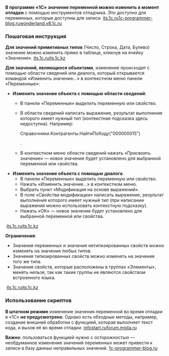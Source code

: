 **В программе «1С» значение переменной можно изменить в момент отладки** с помощью инструментов отладчика. Это доступно для переменных, которые доступны для записи. [its.1c.ru](https://its.1c.ru/db/content/edtdoc/src/topics/i359.html)[1c-programmer-blog.ru](https://1c-programmer-blog.ru/platforma/instrumenty-otladki-v-1s.html)[wonderland.v8.1c.ru](https://wonderland.v8.1c.ru/blog/novyy-mekhanizm-otladki/)

### Пошаговая инструкция

**Для значений примитивных типов** (Число, Строка, Дата, Булево) значение можно изменить прямо в таблице, кликнув на ячейку «Значение». [its.1c.ru](https://its.1c.ru/db/content/edtdoc/src/topics/i359.html)[its.1c.kz](https://its.1c.kz/db/content/edtdoc/src/topics/i359.html)

**Для значений, являющихся объектами**, изменение происходит с помощью области сведений или диалога, который открывается командой «Изменить значение...» в контекстном меню панели «Переменные»:

- **Изменить значение объекта с помощью области сведений**:
    - В панели «Переменные» выделить переменную или свойство.
    - В области сведений написать выражение, результат выполнения которого имеет нужный тип (контекстная подсказка здесь недоступна). Например: 
        
        Справочники.Контрагенты.НайтиПоКоду("000000015")
        
        .
    - В контекстном меню области сведений нажать «Присвоить значение» — новое значение будет установлено для выбранной переменной или свойства.
- **Изменить значение объекта с помощью диалога**:
    - В панели «Переменные» выделить переменную или свойство.
    - Нажать «Изменить значение...» в контекстном меню.
    - Выбрать пункт «Модификация на основе выражений».
    - В поле «Свойства модификации» написать выражение, результат выполнения которого имеет нужный тип (при написании выражения можно использовать контекстную подсказку).
    - Нажать «ОК» — новое значение будет установлено для выбранной переменной или свойства.

 [its.1c.ru](https://its.1c.ru/db/content/edtdoc/src/topics/i359.html)[its.1c.kz](https://its.1c.kz/db/content/edtdoc/src/topics/i359.html)

**Ограничения**:

- Значения переменных и значения нетипизированных свойств можно изменять на значения любых типов.
- Значения типизированных свойств можно изменять на значения того же типа.
- Значения свойств, которые расположены в группах «Элементы», менять нельзя, так как такие группы не являются свойством встроенного языка.

 [its.1c.ru](https://its.1c.ru/db/content/edtdoc/src/topics/i359.html)[its.1c.kz](https://its.1c.kz/db/content/edtdoc/src/topics/i359.html)

### Использование скриптов

**В штатном режиме** изменение значения переменной во время отладки в «1С» **не предусмотрено**. Однако есть обходные методы, например, создание внешней обработки с функцией, которая выполняет текст кода, и вызов её во время отладки. [infostart.ru](https://infostart.ru/1c/tools/87676/)[forum.mista.ru](https://forum.mista.ru/topic.php?id=477138)

**Важно**: пользоваться функцией нужно с осторожностью — необдуманное изменение значений переменных может привести к записи в базу данных неправильных значений. [1c-programmer-blog.ru](https://1c-programmer-blog.ru/platforma/instrumenty-otladki-v-1s.html)